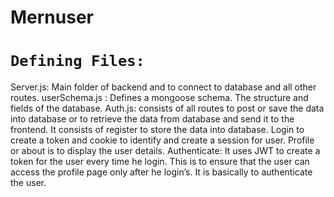 # Mernuser
# `Defining Files:`
Server.js: Main folder of backend and to connect to database and all other routes.
userSchema.js : Defines a mongoose schema. The structure and fields of the database.
Auth.js: consists of all routes to post or save the data into database or to retrieve the data from database and send it to the frontend. It consists of register to store the data into database. Login to  create a token and cookie to identify and create a session for user. Profile or about is to display the user details. 
Authenticate: It uses JWT to create a token for the user every time he login. This is to ensure that the user can access the profile page only after he login’s. It is basically to authenticate the user.
